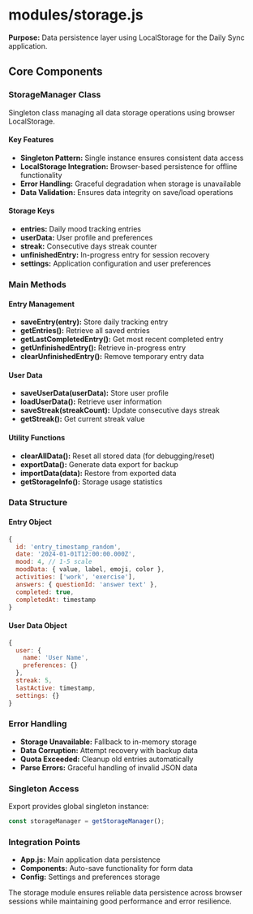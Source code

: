 # modules/storage.js

**Purpose:** Data persistence layer using LocalStorage for the Daily Sync application.

## Core Components

### StorageManager Class
Singleton class managing all data storage operations using browser LocalStorage.

#### Key Features
- **Singleton Pattern:** Single instance ensures consistent data access
- **LocalStorage Integration:** Browser-based persistence for offline functionality
- **Error Handling:** Graceful degradation when storage is unavailable
- **Data Validation:** Ensures data integrity on save/load operations

#### Storage Keys
- **entries:** Daily mood tracking entries
- **userData:** User profile and preferences
- **streak:** Consecutive days streak counter
- **unfinishedEntry:** In-progress entry for session recovery
- **settings:** Application configuration and user preferences

### Main Methods

#### Entry Management
- **saveEntry(entry):** Store daily tracking entry
- **getEntries():** Retrieve all saved entries
- **getLastCompletedEntry():** Get most recent completed entry
- **getUnfinishedEntry():** Retrieve in-progress entry
- **clearUnfinishedEntry():** Remove temporary entry data

#### User Data
- **saveUserData(userData):** Store user profile
- **loadUserData():** Retrieve user information
- **saveStreak(streakCount):** Update consecutive days streak
- **getStreak():** Get current streak value

#### Utility Functions
- **clearAllData():** Reset all stored data (for debugging/reset)
- **exportData():** Generate data export for backup
- **importData(data):** Restore from exported data
- **getStorageInfo():** Storage usage statistics

### Data Structure

#### Entry Object
```javascript
{
  id: 'entry_timestamp_random',
  date: '2024-01-01T12:00:00.000Z',
  mood: 4, // 1-5 scale
  moodData: { value, label, emoji, color },
  activities: ['work', 'exercise'],
  answers: { questionId: 'answer text' },
  completed: true,
  completedAt: timestamp
}
```

#### User Data Object
```javascript
{
  user: {
    name: 'User Name',
    preferences: {}
  },
  streak: 5,
  lastActive: timestamp,
  settings: {}
}
```

### Error Handling
- **Storage Unavailable:** Fallback to in-memory storage
- **Data Corruption:** Attempt recovery with backup data
- **Quota Exceeded:** Cleanup old entries automatically
- **Parse Errors:** Graceful handling of invalid JSON data

### Singleton Access
Export provides global singleton instance:
```javascript
const storageManager = getStorageManager();
```

### Integration Points
- **App.js:** Main application data persistence
- **Components:** Auto-save functionality for form data
- **Config:** Settings and preferences storage

The storage module ensures reliable data persistence across browser sessions while maintaining good performance and error resilience.